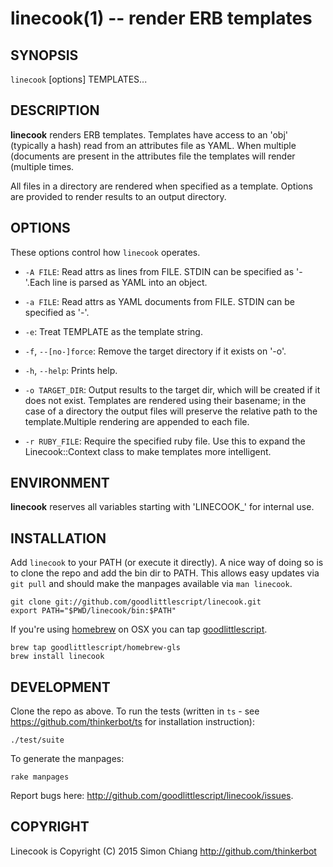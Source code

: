 linecook(1) -- render ERB templates
=============================================

## SYNOPSIS

`linecook` [options] TEMPLATES...

## DESCRIPTION

**linecook** renders ERB templates.  Templates have access to an 'obj'
(typically a hash) read from an attributes file as YAML.  When multiple
(documents are present in the attributes file the templates will render
(multiple times.

All files in a directory are rendered when specified as a template.  Options
are provided to render results to an output directory.

## OPTIONS

These options control how `linecook` operates.

* `-A FILE`:
  Read attrs as lines from FILE. STDIN can be specified as '-'.Each line is
  parsed as YAML into an object.

* `-a FILE`:
  Read attrs as YAML documents from FILE. STDIN can be specified as '-'.

* `-e`:
  Treat TEMPLATE as the template string.

* `-f`, `--[no-]force`:
  Remove the target directory if it exists on '-o'. 

* `-h`, `--help`:
  Prints help.

* `-o TARGET_DIR`:
  Output results to the target dir, which will be created if it does not
  exist. Templates are rendered using their basename; in the case of a
  directory the output files will preserve the relative path to the
  template.Multiple rendering are appended to each file.

* `-r RUBY_FILE`:
  Require the specified ruby file. Use this to expand the Linecook::Context
  class to make templates more intelligent.

## ENVIRONMENT

**linecook** reserves all variables starting with 'LINECOOK\_' for internal use.

## INSTALLATION

Add `linecook` to your PATH (or execute it directly). A nice way of doing so
is to clone the repo and add the bin dir to PATH. This allows easy updates via
`git pull` and should make the manpages available via `man linecook`.

    git clone git://github.com/goodlittlescript/linecook.git
    export PATH="$PWD/linecook/bin:$PATH"

If you're using [homebrew](http://brew.sh/) on OSX you can tap
[goodlittlescript](https://github.com/goodlittlescript/homebrew-gls).

    brew tap goodlittlescript/homebrew-gls
    brew install linecook

## DEVELOPMENT

Clone the repo as above.  To run the tests (written in `ts` - see
https://github.com/thinkerbot/ts for installation instruction):

    ./test/suite

To generate the manpages:

    rake manpages

Report bugs here: http://github.com/goodlittlescript/linecook/issues.

## COPYRIGHT

Linecook is Copyright (C) 2015 Simon Chiang <http://github.com/thinkerbot>
